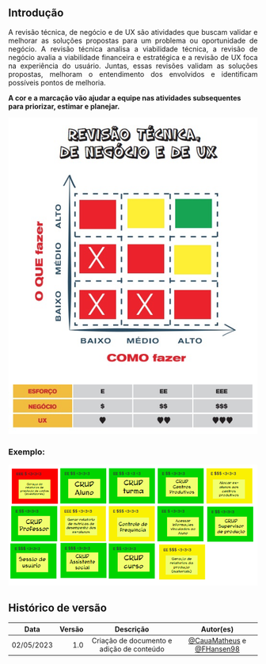 ## Introdução

<p align="justify"> A revisão técnica, de negócio e de UX são atividades que buscam validar e melhorar as soluções propostas para um problema ou oportunidade de negócio. A revisão técnica analisa a viabilidade técnica, a revisão de negócio avalia a viabilidade financeira e estratégica e a revisão de UX foca na experiência do usuário. Juntas, essas revisões validam as soluções propostas, melhoram o entendimento dos envolvidos e identificam possíveis pontos de melhoria.
</p>

<p>
<strong>A cor e a marcação vão ajudar a equipe nas atividades subsequentes para priorizar, estimar e planejar.
</strong>
</p>

<div style="" width="100%" display="flex" align="center">
  <img src="../assets/visao-produto/revisao-tecnica.png"/>
</div>

### Exemplo:
<div style="" width="100%" display="flex" align="center">
  <img src="../assets/visao-produto/revisao-tecnica-exemplo.png"/>
</div>
<!-- ![Revisão Técnica](../assets/brainstorming/brainstorming.png) -->

## Histórico de versão

|  Data  |   Versão   | Descrição |Autor(es)
|:------:|-----------:|:-------:|:---:|
| 02/05/2023 | 1.0 | Criação de documento e adição de conteúdo | [@CauaMatheus](https://github.com/CauaMatheus) e  [@FHansen98](https://github.com/FHansen98) 
